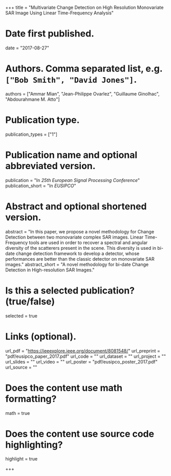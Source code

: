 +++
title = "Multivariate Change Detection on High Resolution Monovariate SAR Image Using Linear Time-Frequency Analysis"

# Date first published.
date = "2017-08-27"

# Authors. Comma separated list, e.g. `["Bob Smith", "David Jones"]`.
authors = ["Ammar Mian", "Jean-Philippe Ovarlez", "Guillaume Ginolhac", "Abdourahmane M. Atto"]

# Publication type.
publication_types = ["1"]

# Publication name and optional abbreviated version.
publication = "In *25th European Signal Processing Conference*"
publication_short = "In *EUSIPCO*"

# Abstract and optional shortened version.
abstract = "In this paper, we propose a novel methodology for Change Detection between two monovariate complex SAR images. Linear Time-Frequency tools are used in order to recover a spectral and angular diversity of the scatterers present in the scene. This diversity is used in bi-date change detection framework to develop a detector, whose performances are better than the classic detector on monovariate SAR images."
abstract_short = "A novel methodology for bi-date Change Detection in High-resolution SAR Images."

# Is this a selected publication? (true/false)
selected = true

# Links (optional).
url_pdf = "https://ieeexplore.ieee.org/document/8081548/"
url_preprint = "pdf/eusipco_paper_2017.pdf"
url_code = ""
url_dataset = ""
url_project = ""
url_slides = ""
url_video = ""
url_poster = "pdf/eusipco_poster_2017.pdf"
url_source = ""



# Does the content use math formatting?
math = true

# Does the content use source code highlighting?
highlight = true


+++